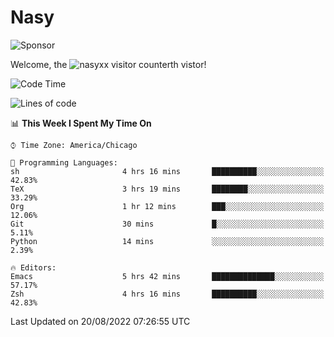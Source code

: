 # Nasy

<!--
<p align="center">
<img height="200" src="https://github-readme-stats.vercel.app/api?username=nasyxx&count_private=true&show_icons=true&theme=dracula&include_all_commits=true"/>
<img height="200" src="https://github-readme-stats.vercel.app/api/top-langs/?username=nasyxx&theme=dracula&hide=html,jupyter+notebook&count_private=true&show_icons=true"/>
</p>

  
----------------
-->

![Sponsor](https://img.shields.io/static/v1.svg?label=Sponsor&message=%E2%9D%A4&logo=GitHub&style=flat&color=pink)
 
Welcome, the ![nasyxx visitor counter](https://count.getloli.com/get/@nasyxx?theme=rule34)th vistor!
 
<!--START_SECTION:waka-->
![Code Time](http://img.shields.io/badge/Code%20Time-2%2C565%20hrs%202%20mins-blue)

![Lines of code](https://img.shields.io/badge/From%20Hello%20World%20I%27ve%20Written-5%20Million%20lines%20of%20code-blue)

📊 **This Week I Spent My Time On** 

```text
⌚︎ Time Zone: America/Chicago

💬 Programming Languages: 
sh                       4 hrs 16 mins       ██████████░░░░░░░░░░░░░░░   42.83% 
TeX                      3 hrs 19 mins       ████████░░░░░░░░░░░░░░░░░   33.29% 
Org                      1 hr 12 mins        ███░░░░░░░░░░░░░░░░░░░░░░   12.06% 
Git                      30 mins             █░░░░░░░░░░░░░░░░░░░░░░░░   5.11% 
Python                   14 mins             ░░░░░░░░░░░░░░░░░░░░░░░░░   2.39%

🔥 Editors: 
Emacs                    5 hrs 42 mins       ██████████████░░░░░░░░░░░   57.17% 
Zsh                      4 hrs 16 mins       ██████████░░░░░░░░░░░░░░░   42.83%

```


 Last Updated on 20/08/2022 07:26:55 UTC
<!--END_SECTION:waka-->

<!-- ![visitors](https://visitor-badge.laobi.icu/badge?page_id=nasyxx.nasyxx) -->
